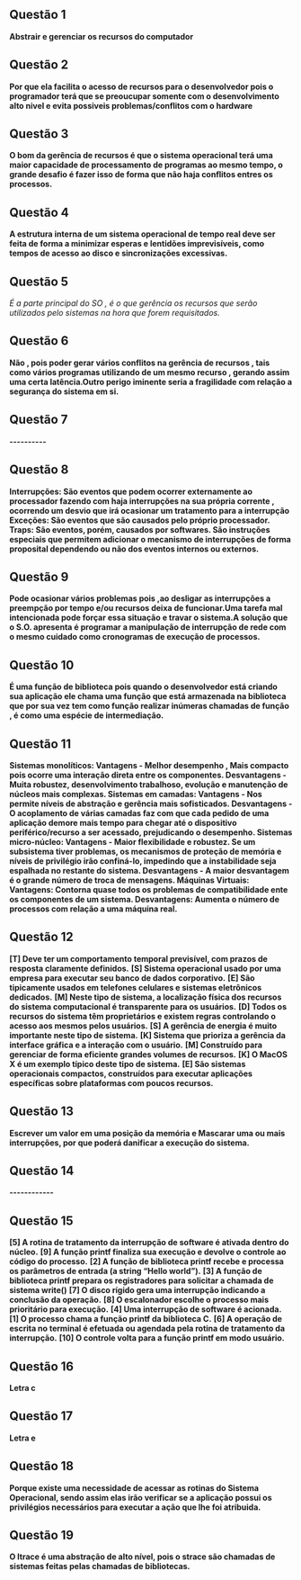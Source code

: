 ## Questão 1
**Abstrair e gerenciar os recursos do computador**
 ## Questão 2
**Por que ela facilita o acesso de recursos para o desenvolvedor pois o programador terá que se preoucupar somente com o desenvolvimento alto nivel e evita possiveis problemas/conflitos com o hardware**
 ## Questão 3
**O bom da gerência de recursos é que o sistema operacional terá uma maior capacidade de processamento de programas ao mesmo tempo, o grande desafio é fazer isso de forma que não haja conflitos entres os processos.**
 ## Questão 4
**A estrutura interna de um sistema operacional de tempo real deve ser feita de forma a minimizar esperas e lentidões imprevisíveis, como tempos de acesso ao disco e sincronizações excessivas.**
 ## Questão 5
*É a parte principal do SO , é o que gerência os recursos que serão utilizados pelo sistemas na hora que forem requisitados.*
 ## Questão 6
**Não , pois poder gerar vários conflitos na gerência de recursos , tais como vários programas utilizando de um mesmo recurso , gerando assim uma certa latência.Outro perigo iminente seria a fragilidade com relação a segurança do sistema em si.**
 ## Questão 7
**----------**
 ## Questão 8
**Interrupções: São eventos que podem ocorrer externamente ao processador fazendo com haja interrupções na sua própria corrente , ocorrendo um desvio que irá ocasionar um tratamento para a interrupção
Exceções: São eventos que são causados pelo próprio processador. 
Traps: São eventos, porém, causados por softwares. São instruções especiais que permitem adicionar o mecanismo de interrupções de forma proposital dependendo ou não dos eventos internos ou externos.**
 ## Questão 9
**Pode ocasionar vários problemas pois ,ao desligar as interrupções a preempção por tempo e/ou recursos deixa de funcionar.Uma tarefa mal intencionada pode forçar essa situação e travar o sistema.A solução que o S.O. apresenta é programar a manipulação de interrupção de rede com o mesmo cuidado como cronogramas de execução de processos.**
 ## Questão 10
**É uma função de biblioteca pois quando o desenvolvedor está criando sua aplicação ele chama uma função que está armazenada na biblioteca que por sua vez tem como função realizar inúmeras chamadas de função , é como uma espécie de intermediação.**
 ## Questão 11
**Sistemas monolíticos:
Vantagens - Melhor desempenho , Mais compacto pois ocorre uma interação direta entre os componentes.
Desvantagens - Muita robustez, desenvolvimento trabalhoso, evolução e manutenção de núcleos mais complexas.
Sistemas em camadas:
Vantagens - Nos permite níveis de abstração e gerência mais sofisticados.
Desvantagens - O acoplamento de várias camadas faz com que cada pedido de uma aplicação demore mais tempo para chegar até o dispositivo periférico/recurso a ser acessado, prejudicando o desempenho. 
Sistemas micro-núcleo:
Vantagens - Maior flexibilidade e robustez. Se um subsistema tiver problemas, os mecanismos de proteção de memória e níveis de privilégio irão confiná-lo, impedindo que a instabilidade seja espalhada no restante do sistema.
Desvantagens - A maior desvantagem é o grande número de troca de mensagens.
Máquinas Virtuais:
Vantagens:  Contorna quase todos os problemas de compatibilidade ente os componentes de um sistema. 
Desvantagens: Aumenta o número de processos com relação a uma máquina real.**
 ## Questão 12
**[T] Deve ter um comportamento temporal previsível, com prazos de resposta
claramente definidos.**
 **[S] Sistema operacional usado por uma empresa para executar seu banco de
dados corporativo.**
 **[E] São tipicamente usados em telefones celulares e sistemas eletrônicos dedicados.**
 **[M] Neste tipo de sistema, a localização física dos recursos do sistema computacional
é transparente para os usuários.**
 **[D] Todos os recursos do sistema têm proprietários e existem regras controlando
o acesso aos mesmos pelos usuários.**
 **[S] A gerência de energia é muito importante neste tipo de sistema.**
 **[K] Sistema que prioriza a gerência da interface gráfica e a interação com o
usuário.**
 **[M] Construído para gerenciar de forma eficiente grandes volumes de recursos.**
 **[K] O MacOS X é um exemplo típico deste tipo de sistema.**
 **[E] São sistemas operacionais compactos, construídos para executar aplicações específicas sobre plataformas com poucos recursos.**
 ## Questão 13
**Escrever um valor em uma posição da memória e Mascarar uma ou mais interrupções, por que poderá danificar a execução do sistema.**
 ## Questão 14
**------------**
 ## Questão 15
**[5] A rotina de tratamento da interrupção de software é ativada dentro do núcleo.**
 **[9] A função printf finaliza sua execução e devolve o controle ao código do
processo.**
 **[2] A função de biblioteca printf recebe e processa os parâmetros de entrada (a
string “Hello world”).**
 **[3] A função de biblioteca printf prepara os registradores para solicitar a
chamada de sistema write()**
 **[7] O disco rígido gera uma interrupção indicando a conclusão da operação.**
 **[8] O escalonador escolhe o processo mais prioritário para execução.**
 **[4] Uma interrupção de software é acionada.**
 **[1] O processo chama a função printf da biblioteca C.**
 **[6] A operação de escrita no terminal é efetuada ou agendada pela rotina de
tratamento da interrupção.**
 **[10] O controle volta para a função printf em modo usuário.**
 ## Questão 16
**Letra c**
 ## Questão 17
**Letra e**
 ## Questão 18
**Porque existe uma necessidade de acessar as rotinas do Sistema Operacional, sendo assim elas irão verificar se a aplicação possui os privilégios necessários para executar a ação que lhe foi atribuida.**
 ## Questão 19
**O ltrace é uma abstração de alto nível, pois o strace são chamadas de sistemas feitas pelas chamadas de bibliotecas.**
